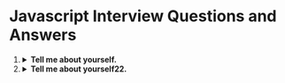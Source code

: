 <h1>Javascript Interview Questions and Answers</h1>

<ol>
  <li>
    <details>
        <summary><b>Tell me about yourself.</b></summary>
        <p>
        My Name is Sanjay
<pre>
<code>
function demo() {
    console.log('1111')
}
</code>
</pre>
      </p>
    </details>
  </li>
  <li>
    <details>
        <summary><b>Tell me about yourself22.</b></summary>
        ```js
        function demo() {
            
        }
        ```
    </details>
  </li>
</ol>